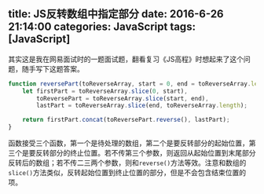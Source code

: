 title: JS反转数组中指定部分
date: 2016-6-26 21:14:00
categories: JavaScript
tags: [JavaScript]
---
其实这是我在网易面试时的一题面试题，翻看复习《JS高程》时想起来了这个问题，随手写下这题答案。
<!-- more -->
```JavaScript
function reversePart(toReverseArray, start = 0, end = toReverseArray.length) {
    let firstPart = toReverseArray.slice(0, start),
        toReversePart = toReverseArray.slice(start, end),
        lastPart = toReverseArray.slice(end, toReverseArray.length);

    return firstPart.concat(toReversePart.reverse(), lastPart);
}
```
函数接受三个函数，第一个是待处理的数组，第二个是要反转部分的起始位置，第三个是要反转部分的终止位置。若不传第三个参数，则返回从起始位置到末尾部分反转后的数组；若不传二三两个参数，则和`reverse()`方法等效。注意和数组的`slice()`方法类似，反转起始位置到终止位置的部分，但是不会包含结束位置的项。
